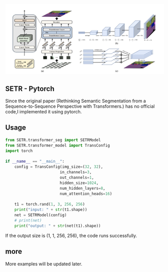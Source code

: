 
<img src="./SETR.png" width="500px"></img>

## SETR - Pytorch

Since the original paper (Rethinking Semantic Segmentation from a Sequence-to-Sequence Perspective with Transformers.) has no official code,I implemented it using pytorch.

## Usage

```python
from SETR.transformer_seg import SETRModel
from SETR.transformer_model import TransConfig
import torch 

if __name__ == "__main__":
    config = TransConfig(img_size=(32, 32), 
                        in_channels=3, 
                        out_channels=1, 
                        hidden_size=1024, 
                        num_hidden_layers=8, 
                        num_attention_heads=16)

    t1 = torch.rand(1, 3, 256, 256)
    print("input: " + str(t1.shape))
    net = SETRModel(config)
    # print(net)
    print("output: " + str(net(t1).shape))

```
If the output size is (1, 1, 256, 256), the code runs successfully.

## more
More examples will be updated later.
